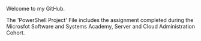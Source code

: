 Welcome to my GitHub.

The 'PowerShell Project' File includes the assignment completed during the Microsfot Software and Systems Academy, Server and Cloud Administration Cohort.
